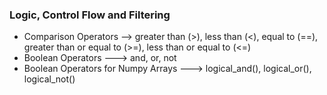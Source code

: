 ### Logic, Control Flow and Filtering
* Comparison Operators --> greater than (>), less than (<), equal to (==), greater than or equal to (>=), less than or equal to (<=)
* Boolean Operators ---> and, or, not
* Boolean Operators for Numpy Arrays ---> logical_and(), logical_or(), logical_not()
